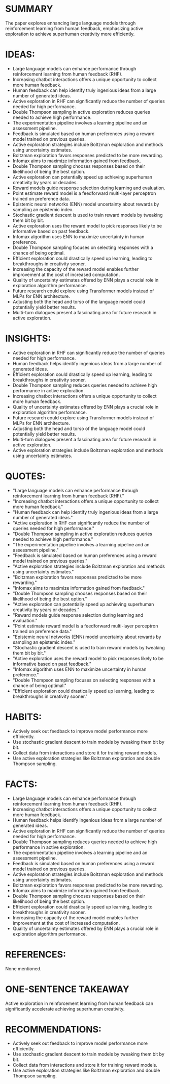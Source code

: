 # SUMMARY
The paper explores enhancing large language models through reinforcement learning from human feedback, emphasizing active exploration to achieve superhuman creativity more efficiently.

# IDEAS:
- Large language models can enhance performance through reinforcement learning from human feedback (RHF).
- Increasing chatbot interactions offers a unique opportunity to collect more human feedback.
- Human feedback can help identify truly ingenious ideas from a large number of generated ideas.
- Active exploration in RHF can significantly reduce the number of queries needed for high performance.
- Double Thompson sampling in active exploration reduces queries needed to achieve high performance.
- The experimentation pipeline involves a learning pipeline and an assessment pipeline.
- Feedback is simulated based on human preferences using a reward model trained on previous queries.
- Active exploration strategies include Boltzman exploration and methods using uncertainty estimates.
- Boltzman exploration favors responses predicted to be more rewarding.
- Infomax aims to maximize information gained from feedback.
- Double Thompson sampling chooses responses based on their likelihood of being the best option.
- Active exploration can potentially speed up achieving superhuman creativity by years or decades.
- Reward models guide response selection during learning and evaluation.
- Point estimate reward model is a feedforward multi-layer perceptron trained on preference data.
- Epistemic neural networks (ENN) model uncertainty about rewards by sampling an epistemic index.
- Stochastic gradient descent is used to train reward models by tweaking them bit by bit.
- Active exploration uses the reward model to pick responses likely to be informative based on past feedback.
- Infomax algorithm uses ENN to maximize uncertainty in human preference.
- Double Thompson sampling focuses on selecting responses with a chance of being optimal.
- Efficient exploration could drastically speed up learning, leading to breakthroughs in creativity sooner.
- Increasing the capacity of the reward model enables further improvement at the cost of increased computation.
- Quality of uncertainty estimates offered by ENN plays a crucial role in exploration algorithm performance.
- Future research could explore using Transformer models instead of MLPs for ENN architecture.
- Adjusting both the head and torso of the language model could potentially yield better results.
- Multi-turn dialogues present a fascinating area for future research in active exploration.

# INSIGHTS:
- Active exploration in RHF can significantly reduce the number of queries needed for high performance.
- Human feedback helps identify ingenious ideas from a large number of generated ideas.
- Efficient exploration could drastically speed up learning, leading to breakthroughs in creativity sooner.
- Double Thompson sampling reduces queries needed to achieve high performance in active exploration.
- Increasing chatbot interactions offers a unique opportunity to collect more human feedback.
- Quality of uncertainty estimates offered by ENN plays a crucial role in exploration algorithm performance.
- Future research could explore using Transformer models instead of MLPs for ENN architecture.
- Adjusting both the head and torso of the language model could potentially yield better results.
- Multi-turn dialogues present a fascinating area for future research in active exploration.
- Active exploration strategies include Boltzman exploration and methods using uncertainty estimates.

# QUOTES:
- "Large language models can enhance performance through reinforcement learning from human feedback (RHF)."
- "Increasing chatbot interactions offers a unique opportunity to collect more human feedback."
- "Human feedback can help identify truly ingenious ideas from a large number of generated ideas."
- "Active exploration in RHF can significantly reduce the number of queries needed for high performance."
- "Double Thompson sampling in active exploration reduces queries needed to achieve high performance."
- "The experimentation pipeline involves a learning pipeline and an assessment pipeline."
- "Feedback is simulated based on human preferences using a reward model trained on previous queries."
- "Active exploration strategies include Boltzman exploration and methods using uncertainty estimates."
- "Boltzman exploration favors responses predicted to be more rewarding."
- "Infomax aims to maximize information gained from feedback."
- "Double Thompson sampling chooses responses based on their likelihood of being the best option."
- "Active exploration can potentially speed up achieving superhuman creativity by years or decades."
- "Reward models guide response selection during learning and evaluation."
- "Point estimate reward model is a feedforward multi-layer perceptron trained on preference data."
- "Epistemic neural networks (ENN) model uncertainty about rewards by sampling an epistemic index."
- "Stochastic gradient descent is used to train reward models by tweaking them bit by bit."
- "Active exploration uses the reward model to pick responses likely to be informative based on past feedback."
- "Infomax algorithm uses ENN to maximize uncertainty in human preference."
- "Double Thompson sampling focuses on selecting responses with a chance of being optimal."
- "Efficient exploration could drastically speed up learning, leading to breakthroughs in creativity sooner."

# HABITS:
- Actively seek out feedback to improve model performance more efficiently.
- Use stochastic gradient descent to train models by tweaking them bit by bit.
- Collect data from interactions and store it for training reward models.
- Use active exploration strategies like Boltzman exploration and double Thompson sampling.

# FACTS:
- Large language models can enhance performance through reinforcement learning from human feedback (RHF).
- Increasing chatbot interactions offers a unique opportunity to collect more human feedback.
- Human feedback helps identify ingenious ideas from a large number of generated ideas.
- Active exploration in RHF can significantly reduce the number of queries needed for high performance.
- Double Thompson sampling reduces queries needed to achieve high performance in active exploration.
- The experimentation pipeline involves a learning pipeline and an assessment pipeline.
- Feedback is simulated based on human preferences using a reward model trained on previous queries.
- Active exploration strategies include Boltzman exploration and methods using uncertainty estimates.
- Boltzman exploration favors responses predicted to be more rewarding.
- Infomax aims to maximize information gained from feedback.
- Double Thompson sampling chooses responses based on their likelihood of being the best option.
- Efficient exploration could drastically speed up learning, leading to breakthroughs in creativity sooner.
- Increasing the capacity of the reward model enables further improvement at the cost of increased computation.
- Quality of uncertainty estimates offered by ENN plays a crucial role in exploration algorithm performance.

# REFERENCES:
None mentioned.

# ONE-SENTENCE TAKEAWAY
Active exploration in reinforcement learning from human feedback can significantly accelerate achieving superhuman creativity.

# RECOMMENDATIONS:
- Actively seek out feedback to improve model performance more efficiently.
- Use stochastic gradient descent to train models by tweaking them bit by bit.
- Collect data from interactions and store it for training reward models.
- Use active exploration strategies like Boltzman exploration and double Thompson sampling.